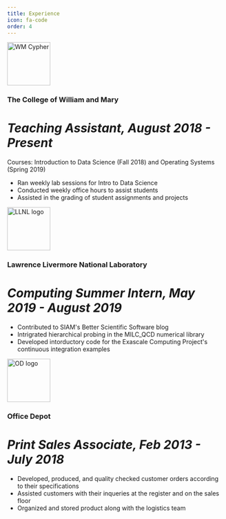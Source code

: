 ```yaml
---
title: Experience
icon: fa-code
order: 4
---
```

<img src="{{ 'assets/images/WM.png' | relative_url }}" height="100" alt="WM Cypher" />

### The College of William and Mary  
# *Teaching Assistant, August 2018 - Present*  
Courses: Introduction to Data Science (Fall 2018) and Operating Systems (Spring 2019)
* Ran weekly lab sessions for Intro to Data Science
* Conducted weekly office hours to assist students
* Assisted in the grading of student assignments and projects


<img src="{{ 'assets/images/LLNL.jpeg' | relative_url }}" height="100" alt="LLNL logo" />

### Lawrence Livermore National Laboratory
# *Computing Summer Intern, May 2019 - August 2019*
* Contributed to SIAM's Better Scientific Software blog
* Intrigrated hierarchical probing in the MILC_QCD numerical library
* Developed intorductory code for the Exascale Computing Project's continuous integration examples


<img src="{{ 'assets/images/OD.jpg' | relative_url }}" height="100" alt="OD logo" />

### Office Depot
# *Print Sales Associate, Feb 2013 - July 2018*
* Developed, produced, and quality checked customer orders according to their specifications
* Assisted customers with their inqueries at the register and on the sales floor
* Organized and stored product along with the logistics team
